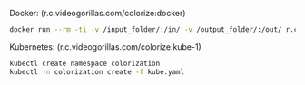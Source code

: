 Docker: (r.c.videogorillas.com/colorize:docker)
```bash
docker run --rm -ti -v /input_folder/:/in/ -v /output_folder/:/out/ r.c.videogorillas.com/colorize:docker 
```

Kubernetes: (r.c.videogorillas.com/colorize:kube-1)
```bash
kubectl create namespace colorization
kubectl -n colorization create -f kube.yaml
```